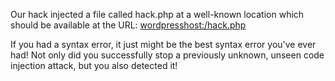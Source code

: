 Our hack injected a file called hack.php at a well-known location
which should be available at the URL: [wordpresshost:/hack.php](https://[[HOST_SUBDOMAIN]]-80-[[KATACODA_HOST]].environments.katacoda.com/hack.php?arg=1%3B+system%28%27id%27%29)

If you had a syntax error, it just might be the best syntax
error you've ever had! Not only did you successfully stop a previously
unknown, unseen code injection attack, but you also detected it!